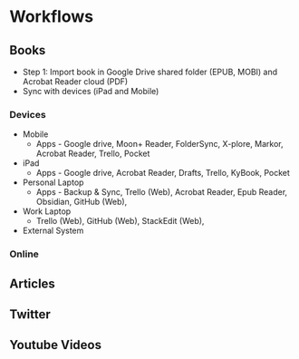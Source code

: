 # Workflows

## Books

* Step 1: Import book in Google Drive shared folder \(EPUB, MOBI\) and Acrobat Reader cloud \(PDF\)
* Sync with devices \(iPad and Mobile\)

### Devices

* Mobile
  * Apps - Google drive, Moon+ Reader, FolderSync, X-plore, Markor, Acrobat Reader, Trello, Pocket
* iPad
  * Apps - Google drive, Acrobat Reader, Drafts, Trello, KyBook, Pocket
* Personal Laptop
  * Apps - Backup & Sync, Trello \(Web\), Acrobat Reader, Epub Reader, Obsidian, GitHub \(Web\), 
* Work Laptop
  * Trello \(Web\), GitHub \(Web\), StackEdit \(Web\), 
* External System

### Online

## Articles

## Twitter

## Youtube Videos


